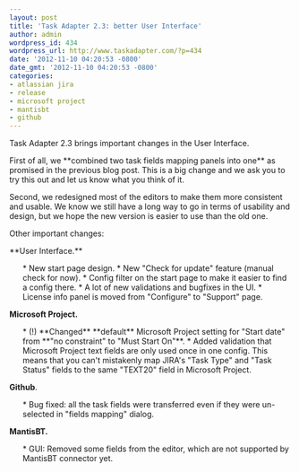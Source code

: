 ```yaml
---
layout: post
title: 'Task Adapter 2.3: better User Interface'
author: admin
wordpress_id: 434
wordpress_url: http://www.taskadapter.com/?p=434
date: '2012-11-10 04:20:53 -0800'
date_gmt: '2012-11-10 04:20:53 -0800'
categories:
- atlassian jira
- release
- microsoft project
- mantisbt
- github
---
```

<p>Task Adapter 2.3 brings important changes in the User Interface.</p>
<p>First of all, we **combined two task fields mapping panels into one** as promised in the previous blog post. This is a big change and we ask you to try this out and let us know what you think of it.</p>
<p>Second, we redesigned most of the editors to make them more consistent and usable. We know we still have a long way to go in terms of usability and design, but we hope the new version is easier to use than the old one.</p>
<p>Other important changes:</p>
<p>**User Interface.**</p>
<ul>
* New start page design.
* New "Check for update" feature (manual check for now).
* Config filter on the start page to make it easier to find a config there.
* A lot of new validations and bugfixes in the UI.
* License info panel is moved from "Configure" to "Support" page.

</ul>

**Microsoft Project.**</p>
<ul>
* (!) **Changed** **default** Microsoft Project setting for "Start date" from **"no constraint" to "Must Start On"**.
* Added validation that Microsoft Project text fields are only used once in one config. This means that you can't mistakenly map JIRA's "Task Type" and "Task Status" fields to the same "TEXT20" field in Microsoft Project.

</ul>

**Github**.</p>
<ul>
* Bug fixed: all the task fields were transferred even if they were un-selected in "fields mapping" dialog.

</ul>

**MantisBT.**</p>
<ul>
* GUI: Removed some fields from the editor, which are not supported by MantisBT connector yet.

</ul>

 </p>

